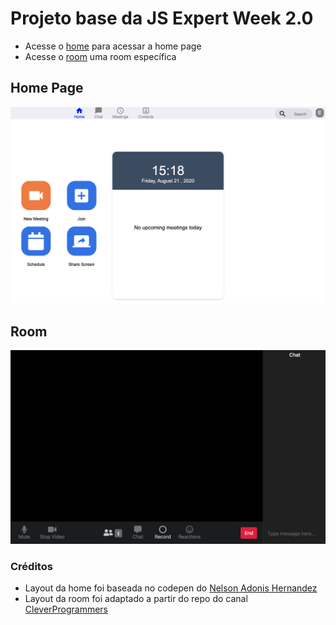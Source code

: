 # Projeto base da JS Expert Week 2.0

- Acesse o [home](./pages/home/index.html) para acessar a home page
- Acesse o [room](./page/room/index.html) uma room específica

## Home Page

<img src="https://github.com/Franklyn-Sancho/VideoCallWeb.Js/blob/main/public/prints/home.png">

## Room

<img src="https://github.com/Franklyn-Sancho/VideoCallWeb.Js/blob/main/public/prints/room.png">

### Créditos

- Layout da home foi baseada no codepen do [Nelson Adonis Hernandez
](https://codepen.io/nelsonher019/pen/eYZBqOm)
- Layout da room foi adaptado a partir do repo do canal [CleverProgrammers](https://github.com/CleverProgrammers/nodejs-zoom-clone/blob/master/views/room.ejs)
